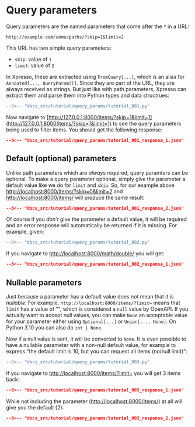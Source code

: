 # Query parameters

Query parameters are the named parameters that come after the `?` in a URL:

```text
http://example.com/some/paths/?skip=1&limit=2
```

This URL has two simple query parameters:

- `skip`: value of `1`
- `limit`: value of `2`

In Xpresso, these are extracted using `FromQuery[...]`, which is an alias for `Annoated[..., QueryParam()]`.
Since they are part of the URL, they are always received as strings.
But just like with path parameters, Xpresso can extract them and parse them into Python types and data structrues:

```python
--8<-- "docs_src/tutorial/query_params/tutorial_001.py"
```

Now navigate to [http://127.0.0.1:8000/items/?skip=1&limit=1](http://127.0.0.1:8000/items/?skip=1&limit=1) to see the query parameters being used to filter items. You should get the following response:

```json
--8<-- "docs_src/tutorial/query_params/tutorial_001_response_1.json"
```

## Default (optional) parameters

Unlike path parameters which are _always_ required, query paramters can be optional.
To make a query parameter optional, simply give the parameter a default value like we do for `limit` and `skip`.
So, for our example above [http://localhost:8000/items/?skip=0&limit=2](http://localhost:8000/items/?skip=0&limit=2) and [http://localhost:8000/items/](http://localhost:8000/items/) will produce the same result:

```json
--8<-- "docs_src/tutorial/query_params/tutorial_001_response_2.json"
```

Of course if you _don't_ give the parameter a default value, it will be required and an error response will automatically be returned if it is missing. For example, given:

```python
--8<-- "docs_src/tutorial/query_params/tutorial_002.py"
```

If you navigate to [http://localhost:8000/math/double/](http://localhost:8000/math/double/) you will get:

```json
--8<-- "docs_src/tutorial/query_params/tutorial_002_response_1.json"
```

## Nullable parameters

Just because a parameter has a default value does not mean that it is _nullable_.
For example, `http://localhost:8000/items/?limit=` means that `limit` has a value of "", which is considered a `null` value by OpenAPI.
If you actually want to accept null values, you can make `None` an acceptable value for your parameter either using `Optional[...]` or `Union[..., None]`. On Python 3.10 you can also do `int | None`.

Now if a null value is sent, it will be converted to `None`.
It is even possible to have a nullable parameter with a non-null default value, for example to express "the default limit is 10, but you can request all items (no/null limit)":

```python
--8<-- "docs_src/tutorial/query_params/tutorial_003.py"
```

If you navigate to [http://localhost:8000/items/?limit=](http://localhost:8000/items/?limit=) you will get 3 items back:

```json
--8<-- "docs_src/tutorial/query_params/tutorial_003_response_1.json"
```

While not including the parameter ([http://localhost:8000/items/](http://localhost:8000/items/)) at all will give you the default (2):

```json
--8<-- "docs_src/tutorial/query_params/tutorial_003_response_2.json"
```

[PEP 613 type alias]: https://www.python.org/dev/peps/pep-0613/
